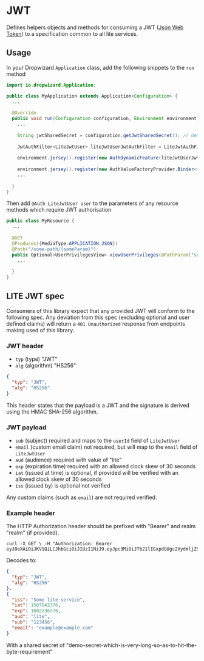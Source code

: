# JWT

Defines helpers objects and methods for consuming a JWT ([Json Web Token](https://jwt.io/)) to a specification common to 
all lite services. 

## Usage

In your Dropwizard `Application` class, add the following snippets to the `run` method
```java
import io.dropwizard.Application;

public class MyApplication extends Application<Configuration> {
  ...
  
  @Override
  public void run(Configuration configuration, Environment environment) throws Exception {
    ...
    
    String jwtSharedSecret = configuration.getJwtSharedSecret(); // demo-secret-which-is-very-long-so-as-to-hit-the-byte-requirement 
    
    JwtAuthFilter<LiteJwtUser> liteJwtUserJwtAuthFilter = LiteJwtAuthFilterHelper.buildAuthFilter(jwtSharedSecret);
    
    environment.jersey().register(new AuthDynamicFeature(liteJwtUserJwtAuthFilter));
    
    environment.jersey().register(new AuthValueFactoryProvider.Binder<>(LiteJwtUser.class));
    ...
    
  } 
}

```

Then add `@Auth LiteJwtUser user` to the parameters of any resource methods which require JWT authorisation

```java
public class MyResource {
  ...
  
  @GET
  @Produces({MediaType.APPLICATION_JSON})
  @Path("/some-path/{someParam}")
  public Optional<UserPrivilegesView> viewUserPrivileges(@PathParam("someParam") String someParam, @Auth LiteJwtUser user) {
    ...
    
  }
}

```

## LITE JWT spec
Consumers of this library expect that any provided JWT will conform to the following spec. Any deviation from this spec 
(excluding optional and user defined claims) will return a `401 Unauthorized` response from endpoints making used of this library.

### JWT header
* `typ` (type) "JWT"
* `alg` (algorithm) "HS256"

```json 
{
  "typ": "JWT",
  "alg": "HS256"
}
``` 

This header states that the payload is a JWT and the signature is derived using the HMAC SHA-256 algorithm.

### JWT payload
* `sub` (subject) required and maps to the `userId` field of `LiteJwtUser`
* `email` (custom email claim) not required, but will map to the `email` field of `LiteJwtUser`
* `aud` (audience) required with value of "lite"
* `exp` (expiration time) required with an allowed clock skew of 30 seconds
* `iat` (issued at time) is optional, if provided will be verified with an allowed clock skew of 30 seconds
* `iss` (issued by) is optional not verified

Any custom claims (such as `email`) are not required verified.

### Example header
The HTTP Authorization header should be prefixed with "Bearer" and realm "realm" (if provided).

```text
curl -X GET \ -H "Authorization: Bearer eyJ0eXAiOiJKV1QiLCJhbGciOiJIUzI1NiJ9.eyJpc3MiOiJTb21lIGxpdGUgc2VydmljZSIsImlhdCI6MTUwNzU0MjM3NiwiZXhwIjoxNjAyMjM2Nzc2LCJhdWQiOiJsaXRlIiwic3ViIjoiMTIzNDU2IiwiZW1haWwiOiJleGFtcGxlQGV4YW1wbGUuY29tIn0.wC_Jc4cOoM4UFX7UHHD3hCUcz8b9UPL_ImncY5FtAho"
```     
     
Decodes to:
```json 
{
  "typ": "JWT",
  "alg": "HS256"
}.
{
  "iss": "Some lite service",
  "iat": 1507542376,
  "exp": 1602236776,
  "aud": "lite",
  "sub": "123456",
  "email": "example@example.com"
}
```
With a shared secret of "demo-secret-which-is-very-long-so-as-to-hit-the-byte-requirement" 
